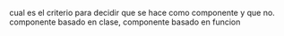 cual es el criterio para decidir que se hace como componente y que no.
componente basado en clase, componente basado en funcion